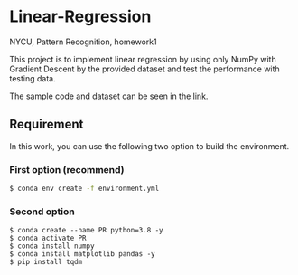 # Linear-Regression
NYCU, Pattern Recognition, homework1 

This project is to implement linear regression by using only NumPy with Gradient Descent by the provided dataset and test the performance with testing data.

The sample code and dataset can be seen in the [link](https://github.com/NCTU-VRDL/CS_AT0828/tree/main/HW1).

## Requirement

In this work, you can use the following two option to build the environment.

### First option (recommend)
```bash
$ conda env create -f environment.yml
```

### Second option
```bash=
$ conda create --name PR python=3.8 -y
$ conda activate PR
$ conda install numpy
$ conda install matplotlib pandas -y
$ pip install tqdm
```
